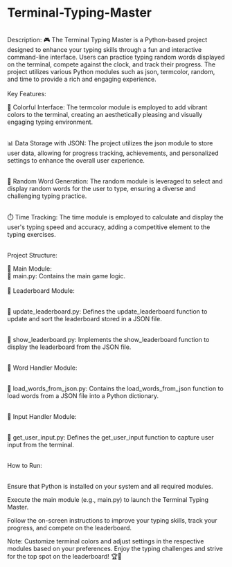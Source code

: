 # Terminal-Typing-Master
<br>
Description:
🎮 The Terminal Typing Master is a Python-based project designed to enhance your typing skills through a fun and interactive command-line interface. Users can practice typing random words displayed on the terminal, compete against the clock, and track their progress. The project utilizes various Python modules such as json, termcolor, random, and time to provide a rich and engaging experience.
<br>
<br>
Key Features:
<br>

🌈 Colorful Interface: The termcolor module is employed to add vibrant colors to the terminal, creating an aesthetically pleasing and visually engaging typing environment.
<br>
<br>

📊 Data Storage with JSON: The project utilizes the json module to store user data, allowing for progress tracking, achievements, and personalized settings to enhance the overall user experience.
<br>
<br>

🎲 Random Word Generation: The random module is leveraged to select and display random words for the user to type, ensuring a diverse and challenging typing practice.
<br>
<br>

⏱️ Time Tracking: The time module is employed to calculate and display the user's typing speed and accuracy, adding a competitive element to the typing exercises.
<br>
<br>

Project Structure:
<br>

📁 Main Module:
<br>
📄 main.py: Contains the main game logic.
<br>
<br>
📁 Leaderboard Module:
<br>
<br>

📄 update_leaderboard.py: Defines the update_leaderboard function to update and sort the leaderboard stored in a JSON file.
<br>
<br>

📄 show_leaderboard.py: Implements the show_leaderboard function to display the leaderboard from the JSON file.
<br>
<br>

📁 Word Handler Module:
<br>
<br>


📄 load_words_from_json.py: Contains the load_words_from_json function to load words from a JSON file into a Python dictionary.
<br>
<br>

📁 Input Handler Module:
<br>
<br>


📄 get_user_input.py: Defines the get_user_input function to capture user input from the terminal.
<br>
<br>

How to Run:
<br>
<br>

Ensure that Python is installed on your system and all required modules.
<br>

Execute the main module (e.g., main.py) to launch the Terminal Typing Master.
<br>

Follow the on-screen instructions to improve your typing skills, track your progress, and compete on the leaderboard.
<br>

Note: Customize terminal colors and adjust settings in the respective modules based on your preferences. Enjoy the typing challenges and strive for the top spot on the leaderboard! 🏆🚀